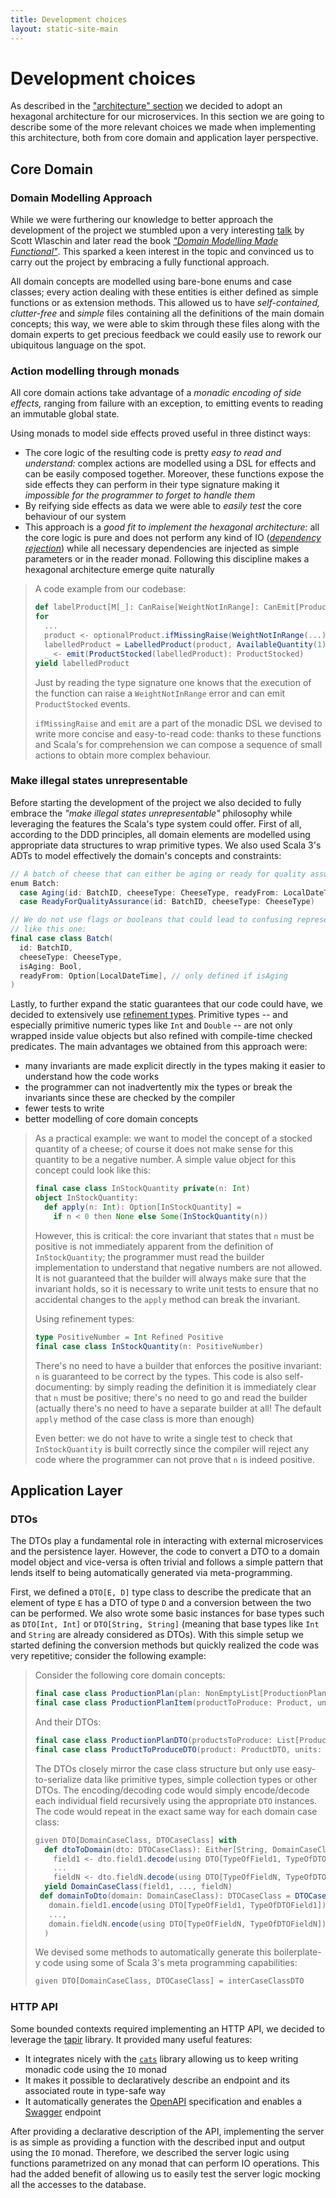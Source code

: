 ```yaml
---
title: Development choices
layout: static-site-main
---
```


# Development choices

As described in the ["architecture" section](...) we decided to adopt an hexagonal architecture for our microservices.
In this section we are going to describe some of the more relevant choices we made when implementing this architecture,
both from core domain and application layer perspective.

## Core Domain

### Domain Modelling Approach

While we were furthering our knowledge to better approach the development of the project we stumbled
upon a very interesting [talk](https://www.youtube.com/watch?v=2JB1_e5wZmU) by Scott Wlaschin and
later read the book [_"Domain Modelling Made Functional"_](https://pragprog.com/titles/swdddf/domain-modeling-made-functional/).
This sparked a keen interest in the topic and convinced us to carry out the project by embracing a
fully functional approach.

All domain concepts are modelled using bare-bone enums and case classes; every action dealing with
these entities is either defined as simple functions or as extension methods.
This allowed us to have _self-contained, clutter-free_ and _simple_ files containing all the
definitions of the main domain concepts; this way, we were able to skim through these files along
with the domain experts to get precious feedback we could easily use to rework our ubiquitous
language on the spot.

### Action modelling through monads

All core domain actions take advantage of a _monadic encoding of side effects,_ ranging from failure
with an exception, to emitting events to reading an immutable global state.

Using monads to model side effects proved useful in three distinct ways:

- The core logic of the resulting code is pretty _easy to read and understand:_ complex actions are
  modelled using a DSL for effects and can be easily composed together.
  Moreover, these functions expose the side effects they can perform in their type signature making
  it _impossible for the programmer to forget to handle them_
- By reifying side effects as data we were able to _easily test_ the core behaviour of our system
- This approach is a _good fit to implement the hexagonal architecture:_ all the core logic is pure
  and does not perform any kind of IO
  ([_dependency rejection_](https://blog.ploeh.dk/2017/01/27/from-dependency-injection-to-dependency-rejection/))
  while all necessary dependencies are injected as simple parameters or in the reader monad.
  Following this discipline makes a hexagonal architecture emerge quite naturally

> A code example from our codebase:
>
> ```scala
> def labelProduct[M[_]: CanRaise[WeightNotInRange]: CanEmit[ProductStocked]: Monad](...): M[LabelledProduct] =
> for
>   ...
>   product <- optionalProduct.ifMissingRaise(WeightNotInRange(...): WeightNotInRange)
>   labelledProduct = LabelledProduct(product, AvailableQuantity(1), batch.id)
>   _ <- emit(ProductStocked(labelledProduct): ProductStocked)
> yield labelledProduct
> ```
>
> Just by reading the type signature one knows that the execution of the function can raise a
> `WeightNotInRange` error and can emit `ProductStocked` events.
>
> `ifMissingRaise` and `emit` are a part of the monadic DSL we devised to write more concise
> and easy-to-read code: thanks to these functions and Scala's for comprehension we can compose a
> sequence of small actions to obtain more complex behaviour.

### Make illegal states unrepresentable

Before starting the development of the project we also decided to fully embrace the
_"make illegal states unrepresentable"_ philosophy while leveraging the features the Scala's
type system could offer.
First of all, according to the DDD principles, all domain elements are modelled using appropriate
data structures to wrap primitive types.
We also used Scala 3's ADTs to model effectively the domain's concepts and constraints:

```scala
// A batch of cheese that can either be aging or ready for quality assurance
enum Batch:
  case Aging(id: BatchID, cheeseType: CheeseType, readyFrom: LocalDateTime)
  case ReadyForQualityAssurance(id: BatchID, cheeseType: CheeseType)

// We do not use flags or booleans that could lead to confusing representations
// like this one:
final case class Batch(
  id: BatchID,
  cheeseType: CheeseType,
  isAging: Bool,
  readyFrom: Option[LocalDateTime], // only defined if isAging 
)
```

Lastly, to further expand the static guarantees that our code could have, we decided to extensively
use [refinement types](https://github.com/fthomas/refined).
Primitive types -- and especially primitive numeric types like `Int` and `Double` -- are not only
wrapped inside value objects but also refined with compile-time checked predicates.
The main advantages we obtained from this approach were:

- many invariants are made explicit directly in the types making it easier to understand how the
  code works
- the programmer can not inadvertently mix the types or break the invariants since these are checked
  by the compiler
- fewer tests to write
- better modelling of core domain concepts

> As a practical example: we want to model the concept of a stocked quantity of a cheese; of course
> it does not make sense for this quantity to be a negative number. A simple value object for this
> concept could look like this:
>
> ```scala
> final case class InStockQuantity private(n: Int)
> object InStockQuantity:
>   def apply(n: Int): Option[InStockQuantity] =
>     if n < 0 then None else Some(InStockQuantity(n))
> ```
>
> However, this is critical: the core invariant that states that `n` must be positive is not
> immediately apparent from the definition of `InStockQuantity`; the programmer must read the
> builder implementation to understand that negative numbers are not allowed.
> It is not guaranteed that the builder will always make sure that the invariant holds, so it is
> necessary to write unit tests to ensure that no accidental changes to the `apply` method can
> break the invariant.
>
> Using refinement types:
>
> ```scala
> type PositiveNumber = Int Refined Positive
> final case class InStockQuantity(n: PositiveNumber)
> ```
>
> There's no need to have a builder that enforces the positive invariant: `n` is guaranteed to be
> correct by the types.
> This code is also self-documenting: by simply reading the definition it is immediately clear that
> `n` must be positive; there's no need to go and read the builder (actually there's no need to have
> a separate builder at all! The default `apply` method of the case class is more than enough)
>
> Even better: we do not have to write a single test to check that `InStockQuantity` is built
> correctly since the compiler will reject any code where the programmer can not prove that `n` is
> indeed positive.

## Application Layer

### DTOs

The DTOs play a fundamental role in interacting with external microservices and the persistence layer.
However, the code to convert a DTO to a domain model object and vice-versa is often trivial and follows a
simple pattern that lends itself to being automatically generated via meta-programming.

First, we defined a `DTO[E, D]` type class to describe the predicate that an element of type `E` has a DTO
of type `D` and a conversion between the two can be performed. We also wrote some basic instances for
base types such as `DTO[Int, Int]` or `DTO[String, String]` (meaning that base types like `Int` and `String`
are already considered as DTOs).
With this simple setup we started defining the conversion methods but quickly realized the code was very repetitive;
consider the following example:

> Consider the following core domain concepts:
>
> ```scala
> final case class ProductionPlan(plan: NonEmptyList[ProductionPlanItem])
> final case class ProductionPlanItem(productToProduce: Product, units: NumberOfUnits)
> ```
>
> And their DTOs:
>
> ```scala
> final case class ProductionPlanDTO(productsToProduce: List[ProductToProduceDTO])
> final case class ProductToProduceDTO(product: ProductDTO, units: Int)
> ```
>
> The DTOs closely mirror the case class structure but only use easy-to-serialize data like primitive types,
> simple collection types or other DTOs.
> The encoding/decoding code would simply encode/decode each individual field recursively using the
> appropriate `DTO` instances. The code would repeat in the exact same way for each domain case class:
>
> ```scala
> given DTO[DomainCaseClass, DTOCaseClass] with
>   def dtoToDomain(dto: DTOCaseClass): Either[String, DomainCaseClass] = for 
>     field1 <- dto.field1.decode(using DTO[TypeOfField1, TypeOfDTOField1])
>     ... 
>     fieldN <- dto.fieldN.decode(using DTO[TypeOfFieldN, TypeOfDTOFieldN])
>   yield DomainCaseClass(field1, ..., fieldN)
>  def domainToDto(domain: DomainCaseClass): DTOCaseClass = DTOCaseClass(
>    domain.field1.encode(using DTO[TypeOfField1, TypeOfDTOField1]),
>    ...,
>    domain.fieldN.encode(using DTO[TypeOfFieldN, TypeOfDTOFieldN]),
>   )
> ```
>
> We devised some methods to automatically generate this boilerplate-y code using some of Scala
> 3's meta programming capabilities:
>
> ```scala
> given DTO[DomainCaseClass, DTOCaseClass] = interCaseClassDTO
> ```

### HTTP API

Some bounded contexts required implementing an HTTP API, we decided to leverage
the [tapir](https://tapir.softwaremill.com/en/latest/) library.
It provided many useful features:

- It integrates nicely with the [`cats`](https://typelevel.org/cats/) library
  allowing us to keep writing monadic code using the `IO` monad
- It makes it possible to declaratively describe an endpoint and its associated
  route in type-safe way
- It automatically generates the [OpenAPI](https://openapi.it/) specification
  and enables a [Swagger](https://swagger.io/) endpoint

After providing a declarative description of the API, implementing the server is as
simple as providing a function with the described input and output using the `IO`
monad.
Therefore, we described the server logic using functions parametrized on any monad
that can perform IO operations. This had the added benefit of allowing us
to easily test the server logic mocking all the accesses to the database.
